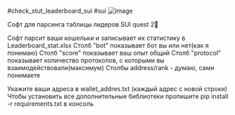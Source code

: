 #check_stut_leaderboard_sui #sui
![image](https://github.com/Irors/check_stut_leaderboard_sui/assets/81914651/81f6389c-8708-4dc0-98fa-4df66562e3df)

Софт для парсинга таблицы лидеров SUI quest 2🐬

Софт парсит ваши кошельки и записывает их статистику в Leaderboard_stat.xlsx
Столб "bot" показывает бот вы или нет(как я понимаю)
Столб "score" показывает ваш опыт общий
Столб "protocol" показывает количество протоколов, с которыми вы взаимодействовали(максимум)
Столбы address/rank - думаю, сами понимаете 

Укажите ваши адреса в wallet_addres.txt (каждый адрес с новой строки)
Чтобы установить все дополнительные библиотеки пропишите pip install -r requirements.txt в консоль
